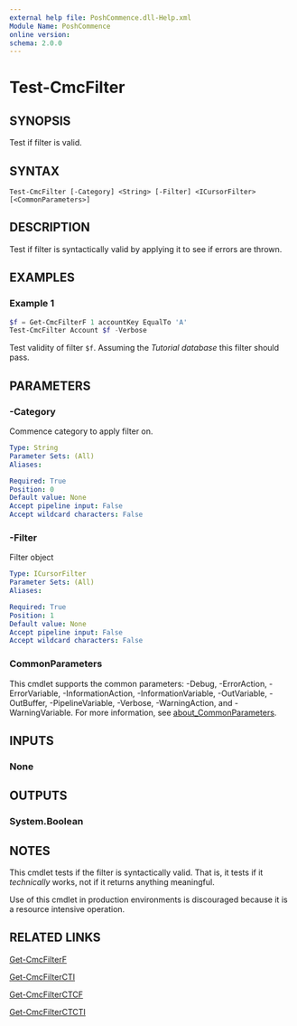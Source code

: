 ```yaml
---
external help file: PoshCommence.dll-Help.xml
Module Name: PoshCommence
online version:
schema: 2.0.0
---
```


# Test-CmcFilter

## SYNOPSIS
Test if filter is valid.

## SYNTAX

```
Test-CmcFilter [-Category] <String> [-Filter] <ICursorFilter> [<CommonParameters>]
```

## DESCRIPTION
Test if filter is syntactically valid by applying it to see if errors are thrown.

## EXAMPLES

### Example 1
```powershell
$f = Get-CmcFilterF 1 accountKey EqualTo 'A'
Test-CmcFilter Account $f -Verbose
```

Test validity of filter `$f`. Assuming the _Tutorial database_ this filter should pass. 

## PARAMETERS

### -Category
Commence category to apply filter on.

```yaml
Type: String
Parameter Sets: (All)
Aliases:

Required: True
Position: 0
Default value: None
Accept pipeline input: False
Accept wildcard characters: False
```

### -Filter
Filter object

```yaml
Type: ICursorFilter
Parameter Sets: (All)
Aliases:

Required: True
Position: 1
Default value: None
Accept pipeline input: False
Accept wildcard characters: False
```

### CommonParameters
This cmdlet supports the common parameters: -Debug, -ErrorAction, -ErrorVariable, -InformationAction, -InformationVariable, -OutVariable, -OutBuffer, -PipelineVariable, -Verbose, -WarningAction, and -WarningVariable. For more information, see [about_CommonParameters](http://go.microsoft.com/fwlink/?LinkID=113216).

## INPUTS

### None

## OUTPUTS

### System.Boolean
## NOTES
This cmdlet tests if the filter is syntactically valid. That is, it tests if it *technically* works, not if it returns anything meaningful.

Use of this cmdlet in production environments is discouraged because it is a resource intensive operation.
## RELATED LINKS
[Get-CmcFilterF](Get-CmcFilterF.md)

[Get-CmcFilterCTI](Get-CmcFilterCTI.md)

[Get-CmcFilterCTCF](Get-CmcFilterCTCF.md)

[Get-CmcFilterCTCTI](Get-CmcFilterCTCTI.md)